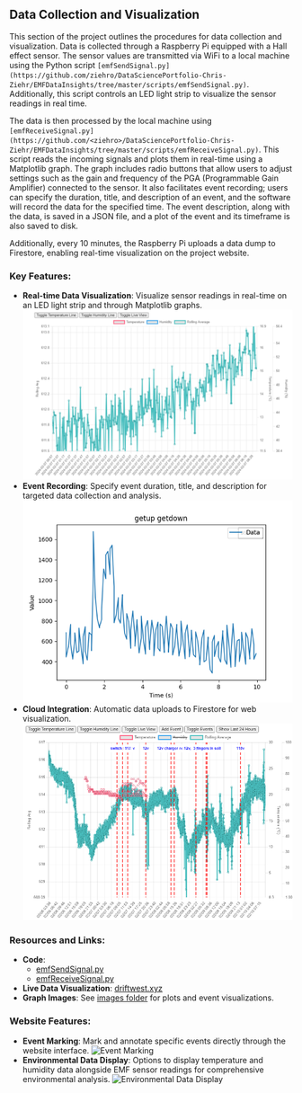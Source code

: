 ## Data Collection and Visualization

This section of the project outlines the procedures for data collection and visualization. Data is collected through a Raspberry Pi equipped with a Hall effect sensor. The sensor values are transmitted via WiFi to a local machine using the Python script `[emfSendSignal.py](https://github.com/ziehro/DataSciencePortfolio-Chris-Ziehr/EMFDataInsights/tree/master/scripts/emfSendSignal.py)`. Additionally, this script controls an LED light strip to visualize the sensor readings in real time.

The data is then processed by the local machine using `[emfReceiveSignal.py](https://github.com/<ziehro>/DataSciencePortfolio-Chris-Ziehr/EMFDataInsights/tree/master/scripts/emfReceiveSignal.py)`. This script reads the incoming signals and plots them in real-time using a Matplotlib graph. The graph includes radio buttons that allow users to adjust settings such as the gain and frequency of the PGA (Programmable Gain Amplifier) connected to the sensor. It also facilitates event recording; users can specify the duration, title, and description of an event, and the software will record the data for the specified time. The event description, along with the data, is saved in a JSON file, and a plot of the event and its timeframe is also saved to disk.

Additionally, every 10 minutes, the Raspberry Pi uploads a data dump to Firestore, enabling real-time visualization on the project website.

### Key Features:

- **Real-time Data Visualization**: Visualize sensor readings in real-time on an LED light strip and through Matplotlib graphs.
  ![Real-time Data Visualization](https://raw.githubusercontent.com/ziehro/DataSciencePortfolio-Chris-Ziehr/master/EMFDataInsights/data_collection/images/EMF_readings_closeup.png)
- **Event Recording**: Specify event duration, title, and description for targeted data collection and analysis.
  ![Event Recording](https://raw.githubusercontent.com/ziehro/DataSciencePortfolio-Chris-Ziehr/master/EMFDataInsights/data_collection/images/event_recording.png)
- **Cloud Integration**: Automatic data uploads to Firestore for web visualization.
  ![Cloud Integration](https://raw.githubusercontent.com/ziehro/DataSciencePortfolio-Chris-Ziehr/master/EMFDataInsights/data_collection/images/website_image.png)

### Resources and Links:

- **Code**:
  - [emfSendSignal.py](https://github.com/ziehro/DataSciencePortfolio-Chris-Ziehr/EMFDataInsights/tree/master/scripts/emfSendSignal.py)
  - [emfReceiveSignal.py](https://github.com/ziehro/DataSciencePortfolio-Chris-Ziehr/EMFDataInsights/tree/master/scripts/emfReceiveSignal.py)
- **Live Data Visualization**: [driftwest.xyz](http://driftwest.xyz/mycelium-graphs)
- **Graph Images**: See [images folder](https://github.com/ziehro/DataSciencePortfolio-Chris-Ziehr/master/EMFDataInsights/data_collection/images) for plots and event visualizations.

### Website Features:

- **Event Marking**: Mark and annotate specific events directly through the website interface.
  ![Event Marking](https://github.com/ziehro/DataSciencePortfolio-Chris-Ziehr/EMFDataInsights/tree/master/images/event_marking.png)
- **Environmental Data Display**: Options to display temperature and humidity data alongside EMF sensor readings for comprehensive environmental analysis.
  ![Environmental Data Display](https://raw.githubusercontent.com/ziehro/DataSciencePortfolio-Chris-Ziehr/master/EMFDataInsights/tree/master/images/website_image.png)

